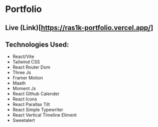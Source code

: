# Portfolio

## Live (Link)[https://ras1k-portfolio.vercel.app/]

## Technologies Used:
* React/Vite
* Tailwind CSS
* React Router Dom
* Three Js
* Framer Motion
* Maath
* Moment Js
* React Github Calender
* React Icons
* React Parallax Tilt
* React Simple Typewriter
* React Vertical Timeline Eliment
* Sweetalert
  
